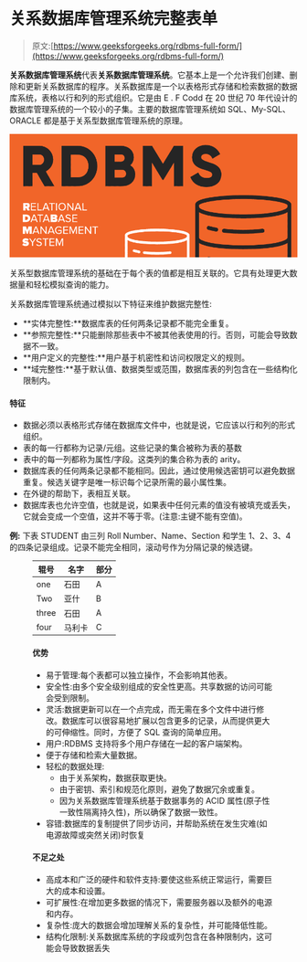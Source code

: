 # 关系数据库管理系统完整表单

> 原文:[https://www.geeksforgeeks.org/rdbms-full-form/](https://www.geeksforgeeks.org/rdbms-full-form/)

**关系数据库管理系统**代表**关系数据库管理系统**。它基本上是一个允许我们创建、删除和更新关系数据库的程序。关系数据库是一个以表格形式存储和检索数据的数据库系统，表格以行和列的形式组织。它是由 E . F Codd 在 20 世纪 70 年代设计的数据库管理系统的一个较小的子集。主要的数据库管理系统如 SQL、My-SQL、ORACLE 都是基于关系型数据库管理系统的原理。

![RDBMS-Full-Form](img/308fa3a8b66a66d65f17c447ac23a9cd.png)

关系型数据库管理系统的基础在于每个表的值都是相互关联的。它具有处理更大数据量和轻松模拟查询的能力。

关系数据库管理系统通过模拟以下特征来维护数据完整性:

*   **实体完整性:**数据库表的任何两条记录都不能完全重复。
*   **参照完整性:**只能删除那些表中不被其他表使用的行。否则，可能会导致数据不一致。
*   **用户定义的完整性:**用户基于机密性和访问权限定义的规则。
*   **域完整性:**基于默认值、数据类型或范围，数据库表的列包含在一些结构化限制内。

#### 特征

*   数据必须以表格形式存储在数据库文件中，也就是说，它应该以行和列的形式组织。
*   表的每一行都称为记录/元组。这些记录的集合被称为表的基数
*   表中的每一列都称为属性/字段。这类列的集合称为表的 arity。
*   数据库表的任何两条记录都不能相同。因此，通过使用候选密钥可以避免数据重复。候选关键字是唯一标识每个记录所需的最小属性集。
*   在外键的帮助下，表相互关联。
*   数据库表也允许空值，也就是说，如果表中任何元素的值没有被填充或丢失，它就会变成一个空值，这并不等于零。(注意:主键不能有空值)。

**例:**
下表 STUDENT 由三列 Roll Number、Name、Section 和学生 1、2、3、4 的四条记录组成。记录不能完全相同，滚动号作为分隔记录的候选键。

<figure class="table">

| 辊号 | 名字 | 部分 |
| --- | --- | --- |
| one | 石田 | A |
| Two | 亚什 | B |
| three | 石田 | A |
| four | 马利卡 | C |

#### 优势

*   易于管理:每个表都可以独立操作，不会影响其他表。
*   安全性:由多个安全级别组成的安全性更高。共享数据的访问可能会受到限制。
*   灵活:数据更新可以在一个点完成，而无需在多个文件中进行修改。数据库可以很容易地扩展以包含更多的记录，从而提供更大的可伸缩性。同时，方便了 SQL 查询的简单应用。
*   用户:RDBMS 支持将多个用户存储在一起的客户端架构。
*   便于存储和检索大量数据。
*   轻松的数据处理:
    *   由于关系架构，数据获取更快。
    *   由于密钥、索引和规范化原则，避免了数据冗余或重复。
    *   因为关系数据库管理系统基于数据事务的 ACID 属性(原子性一致性隔离持久性)，所以确保了数据一致性。
*   容错:数据库的复制提供了同步访问，并帮助系统在发生灾难(如电源故障或突然关闭)时恢复

#### 不足之处

*   高成本和广泛的硬件和软件支持:要使这些系统正常运行，需要巨大的成本和设置。
*   可扩展性:在增加更多数据的情况下，需要服务器以及额外的电源和内存。
*   复杂性:庞大的数据会增加理解关系的复杂性，并可能降低性能。
*   结构化限制:关系数据库系统的字段或列包含在各种限制内，这可能会导致数据丢失

</figure>